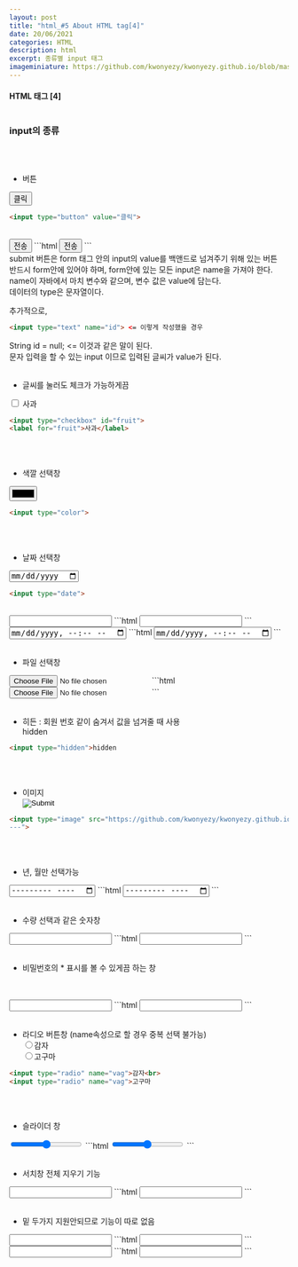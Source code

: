 ```yaml
---
layout: post
title: "html_#5 About HTML tag[4]"
date: 20/06/2021
categories: HTML
description: html
excerpt: 종류별 input 태그
imageminiature: https://github.com/kwonyezy/kwonyezy.github.io/blob/master/_posts/pictures/skyimg.jpg?raw=true
---
```

#### HTML 태그 [4] <br><br>

### input의 종류
 <br><br>
- 버튼 <br>
<input type="button" value="클릭">

```html
<input type="button" value="클릭">
```
<br>
<input type="submit" value="전송">
```html
<input type="submit" value="전송">
```
<br>
submit 버튼은 form 태그 안의 input의 value를 백앤드로 넘겨주기 위해 있는 버튼 <br>
반드시 form안에 있어야 하며, form안에 있는 모든 input은 name을 가져야 한다. <br>
name이 자바에서 마치 변수와 같으며, 변수 값은 value에 담는다. <br>
데이터의 type은 문자열이다. <br>

추가적으로, 
```html
<input type="text" name="id"> <= 이렇게 작성했을 경우
``` 
String id = null; <= 이것과 같은 말이 된다. <br>
문자 입력을 할 수 있는 input 이므로 입력된 글씨가 value가 된다.
 <br><br>

- 글씨를 눌러도 체크가 가능하게끔<br>
<input type="checkbox" id="fruit">
<label for="fruit">사과</label> 

```html
<input type="checkbox" id="fruit">
<label for="fruit">사과</label> 
``` 
<br><br>
    
- 색깔 선택창 <br>
<input type="color"> 

```html
<input type="color"> 
``` 
<br><br>

- 날짜 선택창 <br>
<input type="date">

```html
<input type="date">
``` 
 <br>
<input type="datetime">
```html
<input type="datetime">
```
 <br>
<input type="datetime-local" name="" id="">
```html
<input type="datetime-local" name="" id="">
```
<br><br>

- 파일 선택창 <br>
<input type="file"> 
```html
<input type="file">
```
<br><br>

- 히든 : 회원 번호 같이 숨겨서 값을 넘겨줄 때 사용 <br>
<input type="hidden">hidden 
```html
<input type="hidden">hidden
```
<br><br>

- 이미지 <br>
<input type="image" src="https://github.com/kwonyezy/kwonyezy.github.io/blob/master/_posts/pictures/skyimg.jpg?raw=true
---">
```html
<input type="image" src="https://github.com/kwonyezy/kwonyezy.github.io/blob/master/_posts/pictures/skyimg.jpg?raw=true
---">
```
<br><br>

- 년, 월만 선택가능 <br>
<input type="month">
```html
<input type="month">
```
<br><br>

- 수량 선택과 같은 숫자창<br>
<input type="number">
```html
<input type="number">
```
<br><br>

- 비밀번호의 * 표시를 볼 수 있게끔 하는 창<br>
<br><br>
<input type="password">
```html
<input type="password">
```
<br><br>

- 라디오 버튼창 (name속성으로 할 경우 중복 선택 불가능) <br>
<input type="radio" name="vag">감자<br>
<input type="radio" name="vag">고구마
```html
<input type="radio" name="vag">감자<br>
<input type="radio" name="vag">고구마
```
<br><br>

- 슬라이더 창<br>
<input type="range">
```html
<input type="range">
```
<br><br>

- 서치창 전체 지우기 기능<br>
<input type="search">
```html
<input type="search">
```
<br><br>

- 밑 두가지 지원안되므로 기능이 따로 없음<br>
<input type="tel">
```html
<input type="tel">
```
<br>
<input type="url">
```html
<input type="url">
```
